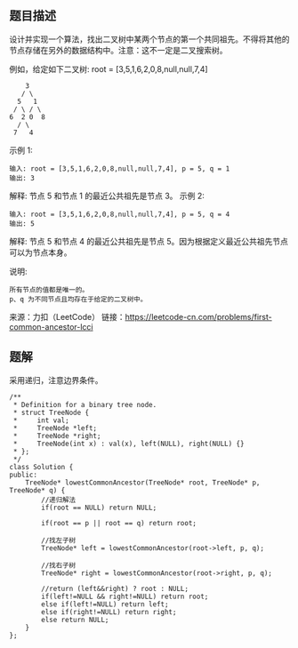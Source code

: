 ## 题目描述
设计并实现一个算法，找出二叉树中某两个节点的第一个共同祖先。不得将其他的节点存储在另外的数据结构中。注意：这不一定是二叉搜索树。

例如，给定如下二叉树: root = [3,5,1,6,2,0,8,null,null,7,4]
```
    3
   / \
  5   1
 / \ / \
6  2 0  8
  / \
 7   4
```
示例 1:
```
输入: root = [3,5,1,6,2,0,8,null,null,7,4], p = 5, q = 1
输出: 3
```
解释: 节点 5 和节点 1 的最近公共祖先是节点 3。
示例 2:
```
输入: root = [3,5,1,6,2,0,8,null,null,7,4], p = 5, q = 4
输出: 5
```
解释: 节点 5 和节点 4 的最近公共祖先是节点 5。因为根据定义最近公共祖先节点可以为节点本身。

说明:
```
所有节点的值都是唯一的。
p、q 为不同节点且均存在于给定的二叉树中。
```

来源：力扣（LeetCode）
链接：https://leetcode-cn.com/problems/first-common-ancestor-lcci


## 题解
采用递归，注意边界条件。
```
/**
 * Definition for a binary tree node.
 * struct TreeNode {
 *     int val;
 *     TreeNode *left;
 *     TreeNode *right;
 *     TreeNode(int x) : val(x), left(NULL), right(NULL) {}
 * };
 */
class Solution {
public:
    TreeNode* lowestCommonAncestor(TreeNode* root, TreeNode* p, TreeNode* q) {
        //递归解法
        if(root == NULL) return NULL;

        if(root == p || root == q) return root;

        //找左子树
        TreeNode* left = lowestCommonAncestor(root->left, p, q);

        //找右子树
        TreeNode* right = lowestCommonAncestor(root->right, p, q);
        
        //return (left&&right) ? root : NULL;
        if(left!=NULL && right!=NULL) return root;
        else if(left!=NULL) return left;
        else if(right!=NULL) return right;
        else return NULL;
    }
};
```